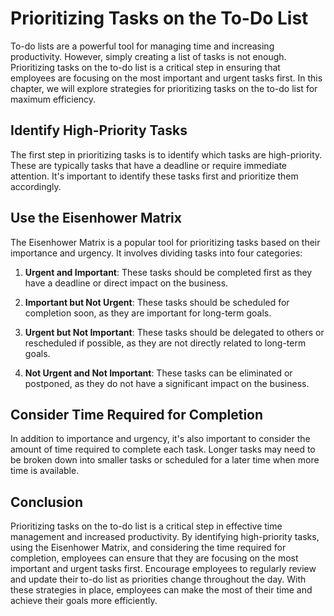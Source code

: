 Prioritizing Tasks on the To-Do List
===============================================================================

To-do lists are a powerful tool for managing time and increasing productivity. However, simply creating a list of tasks is not enough. Prioritizing tasks on the to-do list is a critical step in ensuring that employees are focusing on the most important and urgent tasks first. In this chapter, we will explore strategies for prioritizing tasks on the to-do list for maximum efficiency.

Identify High-Priority Tasks
----------------------------

The first step in prioritizing tasks is to identify which tasks are high-priority. These are typically tasks that have a deadline or require immediate attention. It's important to identify these tasks first and prioritize them accordingly.

Use the Eisenhower Matrix
-------------------------

The Eisenhower Matrix is a popular tool for prioritizing tasks based on their importance and urgency. It involves dividing tasks into four categories:

1. **Urgent and Important**: These tasks should be completed first as they have a deadline or direct impact on the business.

2. **Important but Not Urgent**: These tasks should be scheduled for completion soon, as they are important for long-term goals.

3. **Urgent but Not Important**: These tasks should be delegated to others or rescheduled if possible, as they are not directly related to long-term goals.

4. **Not Urgent and Not Important**: These tasks can be eliminated or postponed, as they do not have a significant impact on the business.

Consider Time Required for Completion
-------------------------------------

In addition to importance and urgency, it's also important to consider the amount of time required to complete each task. Longer tasks may need to be broken down into smaller tasks or scheduled for a later time when more time is available.

Conclusion
----------

Prioritizing tasks on the to-do list is a critical step in effective time management and increased productivity. By identifying high-priority tasks, using the Eisenhower Matrix, and considering the time required for completion, employees can ensure that they are focusing on the most important and urgent tasks first. Encourage employees to regularly review and update their to-do list as priorities change throughout the day. With these strategies in place, employees can make the most of their time and achieve their goals more efficiently.
